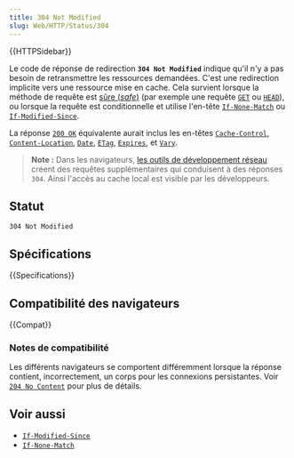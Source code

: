 ```yaml
---
title: 304 Not Modified
slug: Web/HTTP/Status/304
---
```


{{HTTPSidebar}}

Le code de réponse de redirection **`304 Not Modified`** indique qu'il n'y a pas besoin de retransmettre les ressources demandées. C'est une redirection implicite vers une ressource mise en cache. Cela survient lorsque la méthode de requête est [sûre (<i lang="en">safe</i>)](/fr/docs/Glossary/safe) (par exemple une requête [`GET`](/fr/docs/Web/HTTP/Methods/GET) ou [`HEAD`](/fr/docs/Web/HTTP/Methods/HEAD)), ou lorsque la requête est conditionnelle et utilise l'en-tête [`If-None-Match`](/fr/docs/Web/HTTP/Headers/If-None-Match) ou [`If-Modified-Since`](/fr/docs/Web/HTTP/Headers/If-Modified-Since).

La réponse [`200 OK`](/fr/docs/Web/HTTP/Status/200) équivalente aurait inclus les en-têtes [`Cache-Control`](/fr/docs/Web/HTTP/Headers/Cache-Control), [`Content-Location`](/fr/docs/Web/HTTP/Headers/Content-Location), [`Date`](/fr/docs/Web/HTTP/Headers/Date), [`ETag`](/fr/docs/Web/HTTP/Headers/ETag), [`Expires`](/fr/docs/Web/HTTP/Headers/Expires), et [`Vary`](/fr/docs/Web/HTTP/Headers/Vary).

> **Note :** Dans les navigateurs, [les outils de développement réseau](/fr/docs/Tools/Network_Monitor) créent des requêtes supplémentaires qui conduisent à des réponses `304`. Ainsi l'accès au cache local est visible par les développeurs.

## Statut

```
304 Not Modified
```

## Spécifications

{{Specifications}}

## Compatibilité des navigateurs

{{Compat}}

### Notes de compatibilité

Les différents navigateurs se comportent différemment lorsque la réponse contient, incorrectement, un corps pour les connexions persistantes. Voir [`204 No Content`](/fr/docs/Web/HTTP/Status/204) pour plus de détails.

## Voir aussi

- [`If-Modified-Since`](/fr/docs/Web/HTTP/Headers/If-Modified-Since)
- [`If-None-Match`](/fr/docs/Web/HTTP/Headers/If-None-Match)
